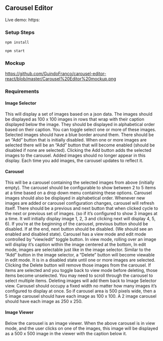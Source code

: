 ## Carousel Editor

Live demo: https:

### Setup Steps
`npm install`

`npm start`

### Mockup

https://github.com/GuindoFranco/carousel-editor-react/blob/master/Carousel%20Editor%20mockup.png

### Requirements

#### Image Selector
This will display a set of images based on a json data. The images should be displayed as 100 x 100 images in rows
that wrap with their caption displayed below the image. They should be displayed in alphabetical order based on
their caption.
You can toggle select one or more of these images. Selected images should have a blue border around them.
There should be an “Add” button that is initially disabled. When one or more images are selected there will be an
“Add” button that will become enabled (should be disabled if none are selected). Clicking the Add button adds the
selected images to the carousel. Added images should no longer appear in this display. Each time you add images,
the carousel updates to reflect it.
#### Carousel
This will be a carousel containing the selected images from above (initially empty).
The carousel should be configurable to show between 2 to 5 items at a time based on a drop down menu containing
these options.
Carousel images should also be displayed in alphabetical order.
Whenever new images are added or carousel configuration changes, carousel will refresh itself.
There should be a previous and next button that when clicked cycle to the next or previous set of images. (so if it’s
configured to show 3 images at a time. It will initially display image 1, 2, 3 and clicking next will display 4, 5, 6). If
you’re at the beginning of the carousel, previous button should be disabled. If at the end, next button should be
disabled. (We should see an enabled and disabled state).
Carousel has a view mode and edit mode controlled by “view/edit” toggle button.
In view mode, rolling over an image will display it’s caption within the image centered at the bottom,
In edit mode, images are selectable just like in the image selector. Similar to the “Add” button in the image selector, a
“Delete” button will become viewable in edit mode. It is in a disabled state until one or more images are selected.
Clicking the Delete button will remove those images from the carousel. If items are selected and you toggle back to
view mode before deleting, those items become unselected. You may need to scroll through the carousel to select
multiple items.
Deleting images will add them back to Image Selector view.
Carousel should occupy a fixed width no matter how many images it’s configured to display at once. So if carousel
area is 500 pixels wide, then a 5 image carousel should have each image as 100 x 100. A 2 image carousel should
have each image as 250 x 250.
#### Image Viewer
Below the carousel is an image viewer. When the above carousel is in view mode, and the user clicks on one of the
images, this image will be displayed as a 500 x 500 image in the viewer with the caption below it.
